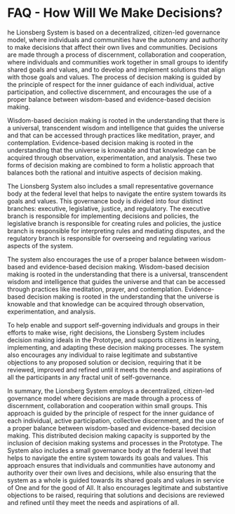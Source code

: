 # FAQ - How Will We Make Decisions?

he Lionsberg System is based on a decentralized, citizen-led governance model, where individuals and communities have the autonomy and authority to make decisions that affect their own lives and communities. Decisions are made through a process of discernment, collaboration and cooperation, where individuals and communities work together in small groups to identify shared goals and values, and to develop and implement solutions that align with those goals and values. The process of decision making is guided by the principle of respect for the inner guidance of each individual, active participation, and collective discernment, and encourages the use of a proper balance between wisdom-based and evidence-based decision making.

Wisdom-based decision making is rooted in the understanding that there is a universal, transcendent wisdom and intelligence that guides the universe and that can be accessed through practices like meditation, prayer, and contemplation. Evidence-based decision making is rooted in the understanding that the universe is knowable and that knowledge can be acquired through observation, experimentation, and analysis. These two forms of decision making are combined to form a holistic approach that balances both the rational and intuitive aspects of decision making.

The Lionsberg System also includes a small representative governance body at the federal level that helps to navigate the entire system towards its goals and values. This governance body is divided into four distinct branches: executive, legislative, justice, and regulatory. The executive branch is responsible for implementing decisions and policies, the legislative branch is responsible for creating rules and policies, the justice branch is responsible for interpreting rules and mediating disputes, and the regulatory branch is responsible for overseeing and regulating various aspects of the system.

The system also encourages the use of a proper balance between wisdom-based and evidence-based decision making. Wisdom-based decision making is rooted in the understanding that there is a universal, transcendent wisdom and intelligence that guides the universe and that can be accessed through practices like meditation, prayer, and contemplation. Evidence-based decision making is rooted in the understanding that the universe is knowable and that knowledge can be acquired through observation, experimentation, and analysis.

To help enable and support self-governing individuals and groups in their efforts to make wise, right decisions, the Lionsberg System includes decision making ideals in the Prototype, and supports citizens in learning, implementing, and adapting these decision making processes. The system also encourages any individual to raise legitimate and substantive objections to any proposed solution or decision, requiring that it be reviewed, improved and refined until it meets the needs and aspirations of all the participants in any fractal unit of self-governance.

In summary, the Lionsberg System employs a decentralized, citizen-led governance model where decisions are made through a process of discernment, collaboration and cooperation within small groups. This approach is guided by the principle of respect for the inner guidance of each individual, active participation, collective discernment, and the use of a proper balance between wisdom-based and evidence-based decision making. This distributed decision making capacity is supported by the inclusion of decision making systems and processes in the Prototype. The System also includes a small governance body at the federal level that helps to navigate the entire system towards its goals and values. This approach ensures that individuals and communities have autonomy and authority over their own lives and decisions, while also ensuring that the system as a whole is guided towards its shared goals and values in service of One and for the good of All. It also encourages legitimate and substantive objections to be raised, requiring that solutions and decisions are reviewed and refined until they meet the needs and aspirations of all.